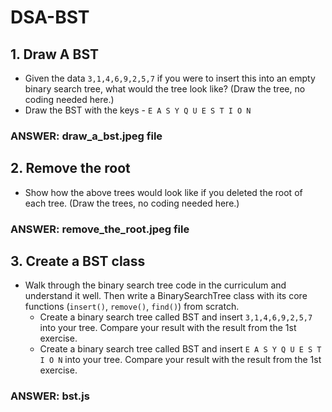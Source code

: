 # DSA-BST

## 1. Draw A BST 
- Given the data `3,1,4,6,9,2,5,7` if you were to insert this into an empty binary search tree, what would the tree look like? (Draw the tree, no coding needed here.)
- Draw the BST with the keys - `E A S Y Q U E S T I O N`
### ANSWER: draw_a_bst.jpeg file   

## 2. Remove the root
- Show how the above trees would look like if you deleted the root of each tree. (Draw the trees, no coding needed here.)
### ANSWER: remove_the_root.jpeg file

## 3. Create a BST class
- Walk through the binary search tree code in the curriculum and understand it well. Then write a BinarySearchTree class with its core functions (`insert()`, `remove()`, `find()`) from scratch.
    - Create a binary search tree called BST and insert `3,1,4,6,9,2,5,7` into your tree. Compare your result with the result from the 1st exercise.
    - Create a binary search tree called BST and insert `E A S Y Q U E S T I O N` into your tree. Compare your result with the result from the 1st exercise.
### ANSWER: bst.js
